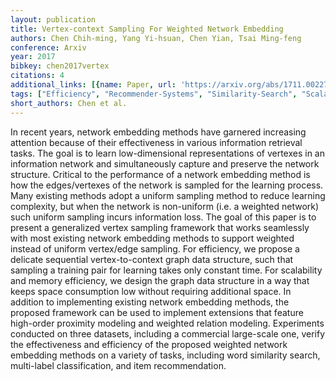 ```yaml
---
layout: publication
title: Vertex-context Sampling For Weighted Network Embedding
authors: Chen Chih-ming, Yang Yi-hsuan, Chen Yian, Tsai Ming-feng
conference: Arxiv
year: 2017
bibkey: chen2017vertex
citations: 4
additional_links: [{name: Paper, url: 'https://arxiv.org/abs/1711.00227'}]
tags: ["Efficiency", "Recommender-Systems", "Similarity-Search", "Scalability", "Memory-Efficiency", "Tools-&-Libraries", "Datasets", "Evaluation"]
short_authors: Chen et al.
---
```

In recent years, network embedding methods have garnered increasing attention
because of their effectiveness in various information retrieval tasks. The goal
is to learn low-dimensional representations of vertexes in an information
network and simultaneously capture and preserve the network structure. Critical
to the performance of a network embedding method is how the edges/vertexes of
the network is sampled for the learning process. Many existing methods adopt a
uniform sampling method to reduce learning complexity, but when the network is
non-uniform (i.e. a weighted network) such uniform sampling incurs information
loss. The goal of this paper is to present a generalized vertex sampling
framework that works seamlessly with most existing network embedding methods to
support weighted instead of uniform vertex/edge sampling. For efficiency, we
propose a delicate sequential vertex-to-context graph data structure, such that
sampling a training pair for learning takes only constant time. For scalability
and memory efficiency, we design the graph data structure in a way that keeps
space consumption low without requiring additional space. In addition to
implementing existing network embedding methods, the proposed framework can be
used to implement extensions that feature high-order proximity modeling and
weighted relation modeling. Experiments conducted on three datasets, including
a commercial large-scale one, verify the effectiveness and efficiency of the
proposed weighted network embedding methods on a variety of tasks, including
word similarity search, multi-label classification, and item recommendation.